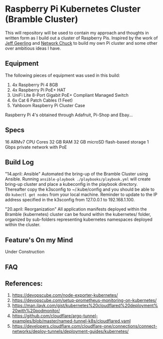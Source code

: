 # Raspberry Pi Kubernetes Cluster (Bramble Cluster)

This will repository will be used to contain my approach and thoughts in written form as I build out a cluster of Raspberry Pis. Inspired by the work of [Jeff Geerling](https://www.youtube.com/c/JeffGeerling) and [Network Chuck](https://www.youtube.com/@NetworkChuck) to build my own Pi cluster and some other over ambitious ideas I have.

## Equipment

The following pieces of equipment was used in this build: 

1. 4x Raspberry Pi 4 8GB
2. 4x Raspberry Pi PoE+ HAT
3. UniFi Lite 8-Port Gigabit PoE+ Compliant Managed Switch
4. 6x Cat 6 Patch Cables (1 Feet)
5. Yahboom Raspberry Pi Cluster Case

Raspberry Pi 4's obtained through Adafruit, Pi-Shop and Ebay...

## Specs
16 ARMv7 CPU Cores
32 GB RAM
32 GB microSD flash-based storage
1 Gbps private network with PoE

## Build Log
"14.april: Ansible" 
Automated the bring-up of the Bramble Cluster using Ansible. Running `ansible-playbook ./playbooks/playbook.yml` will create bring-up cluster and place a kubeconfig in the playbook directory. Thereafter copy the k3sconfig to ~/.kube/config and you should be able to do `kubectl get nodes` from your local machine. Reminder to update to the IP address specified in the k3sconfig from 127.0.0.1 to 192.168.1.100.

"20.april: Reorganization"
All application manifests deployed within the Bramble (kubernetes) cluster can be found within the kubernetes/ folder, organized by sub-folders representing kubernetes namespaces deployed within the cluster.

## Feature's On my Mind
Under Construction

## FAQ

## References:
1. https://devopscube.com/node-exporter-kubernetes/
2. https://devopscube.com/setup-prometheus-monitoring-on-kubernetes/
3. https://man.ilayk.com/gist/kubernetes%20cloudflared%20deployment%20with%20podmonitor/
4. https://github.com/cloudflare/argo-tunnel-examples/blob/master/named-tunnel-k8s/cloudflared.yaml
5. https://developers.cloudflare.com/cloudflare-one/connections/connect-networks/deploy-tunnels/deployment-guides/kubernetes/
